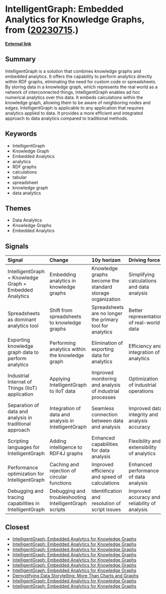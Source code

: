 # __IntelligentGraph: Embedded Analytics for Knowledge Graphs__, from ([20230715](https://kghosh.substack.com/p/20230715).)

__[External link](https://medium.com/@peter.lawrence_47665/intelligentgraph-knowledge-graph-embedded-analytics-3679ef792204)__



## Summary

IntelligentGraph is a solution that combines knowledge graphs and embedded analytics. It offers the capability to perform analytics directly within RDF graphs, eliminating the need for custom code or spreadsheets. By storing data in a knowledge graph, which represents the real world as a network of interconnected things, IntelligentGraph enables ad hoc numerical analytics over this data. It embeds calculations within the knowledge graph, allowing them to be aware of neighboring nodes and edges. IntelligentGraph is applicable to any application that requires analytics applied to data. It provides a more efficient and integrated approach to data analytics compared to traditional methods.

## Keywords

* IntelligentGraph
* Knowledge Graph
* Embedded Analytics
* analytics
* RDF graphs
* calculations
* tabular
* spreadsheet
* knowledge graph
* data analytics

## Themes

* Data Analytics
* Knowledge Graphs
* Embedded Analytics

## Signals

| Signal                                                  | Change                                                 | 10y horizon                                               | Driving force                                 |
|:--------------------------------------------------------|:-------------------------------------------------------|:----------------------------------------------------------|:----------------------------------------------|
| IntelligentGraph = Knowledge Graph + Embedded Analytics | Embedding analytics in knowledge graphs                | Knowledge graphs become the standard storage organization | Simplifying calculations and data analysis    |
| Spreadsheets as dominant analytics tool                 | Shift from spreadsheets to knowledge graphs            | Spreadsheets are no longer the primary tool for analytics | Better representation of real-world data      |
| Exporting knowledge graph data to perform analytics     | Performing analytics within the knowledge graph        | Elimination of exporting data for analytics               | Efficiency and integration of analytics       |
| Industrial Internet of Things (IIoT) application        | Applying IntelligentGraph to IIoT data                 | Improved monitoring and analysis of industrial processes  | Optimization of industrial operations         |
| Separation of data and analysis in traditional approach | Integration of data and analysis in IntelligentGraph   | Seamless connection between data and analysis             | Improved data integrity and analysis accuracy |
| Scripting languages for IntelligentGraph                | Adding intelligence to RDF4J graphs                    | Enhanced capabilities for data analysis                   | Flexibility and extensibility of analytics    |
| Performance optimization for IntelligentGraph           | Caching and rejection of circular functions            | Improved efficiency and speed of calculations             | Enhanced performance of data analysis         |
| Debugging and tracing capabilities in IntelligentGraph  | Debugging and troubleshooting IntelligentGraph scripts | Identification and resolution of script issues            | Improved accuracy and reliability of analysis |

## Closest

* [IntelligentGraph: Embedded Analytics for Knowledge Graphs](b5edec166878e4119b62bd9446a6e214)
* [IntelligentGraph: Embedded Analytics for Knowledge Graphs](b5edec166878e4119b62bd9446a6e214)
* [IntelligentGraph: Embedded Analytics for Knowledge Graphs](b5edec166878e4119b62bd9446a6e214)
* [IntelligentGraph: Embedded Analytics for Knowledge Graphs](b5edec166878e4119b62bd9446a6e214)
* [IntelligentGraph: Embedded Analytics for Knowledge Graphs](b5edec166878e4119b62bd9446a6e214)
* [IntelligentGraph: Embedded Analytics for Knowledge Graphs](b5edec166878e4119b62bd9446a6e214)
* [IntelligentGraph: Embedded Analytics for Knowledge Graphs](b5edec166878e4119b62bd9446a6e214)
* [Demystifying Data Storytelling: More Than Charts and Graphs](a69c7863fc973f7f6040135de4ad4a94)
* [IntelligentGraph: Embedded Analytics for Knowledge Graphs](b5edec166878e4119b62bd9446a6e214)
* [IntelligentGraph: Embedded Analytics for Knowledge Graphs](b5edec166878e4119b62bd9446a6e214)